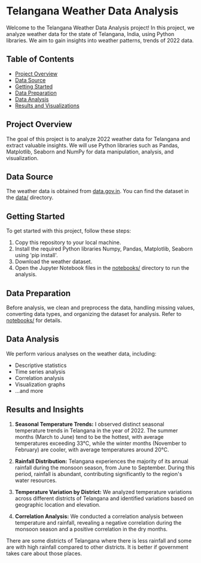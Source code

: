 # Telangana Weather Data Analysis

Welcome to the Telangana Weather Data Analysis project! In this project, we analyze weather data for the state of Telangana, India, using Python libraries. We aim to gain insights into weather patterns, trends of 2022 data.

## Table of Contents
- [Project Overview](#project-overview)
- [Data Source](#data-source)
- [Getting Started](#getting-started)
- [Data Preparation](#data-preparation)
- [Data Analysis](#data-analysis)
- [Results and Visualizations](#results-and-visualizations)

## Project Overview

The goal of this project is to analyze 2022 weather data for Telangana and extract valuable insights. We will use Python libraries such as Pandas, Matplotlib, Seaborn and NumPy for data manipulation, analysis, and visualization.

## Data Source

The weather data is obtained from [data.gov.in]([https://data.gov.in/](https://data.telangana.gov.in/)). You can find the dataset in the [data/](Datasets/) directory.

## Getting Started

To get started with this project, follow these steps:

1. Copy this repository to your local machine.
2. Install the required Python libraries Numpy, Pandas, Matplotlib, Seaborn using 'pip install'.
3. Download the weather dataset.
4. Open the Jupyter Notebook files in the [notebooks/](Weather___Project(final).ipynb/) directory to run the analysis.

## Data Preparation

Before analysis, we clean and preprocess the data, handling missing values, converting data types, and organizing the dataset for analysis. Refer to [notebooks/](Weather___Project(final).ipynb/) for details.

## Data Analysis

We perform various analyses on the weather data, including:

- Descriptive statistics
- Time series analysis
- Correlation analysis
- Visualization graphs
- ...and more

## Results and Insights

1. **Seasonal Temperature Trends:** I observed distinct seasonal temperature trends in Telangana in the year of 2022. The summer months (March to June) tend to be the hottest, with average temperatures exceeding 33°C, while the winter months (November to February) are cooler, with average temperatures around 20°C. 

2. **Rainfall Distribution:** Telangana experiences the majority of its annual rainfall during the monsoon season, from June to September. During this period, rainfall is abundant, contributing significantly to the region's water resources.

3. **Temperature Variation by District:** We analyzed temperature variations across different districts of Telangana and identified variations based on geographic location and elevation.

4. **Correlation Analysis:** We conducted a correlation analysis between temperature and rainfall, revealing a negative correlation during the monsoon season and a positive correlation in the dry months.

There are some districts of Telangana where there is less rainfall and some are with high rainfall compared to other districts. It is better if government takes care about those places.





